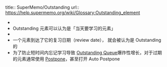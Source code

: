 title:: SuperMemo/Outstanding
url:: https://help.supermemo.org/wiki/Glossary:Outstanding_element

-
- Outstanding 元素可以认为是「当天要学习的元素」
-
- 一个元素到达了它的复习日期（review date）， 就会被认为是 Outstanding 的
- 为了防止短时间内忘记学习导致 [Outstanding Queue]([[SuperMemo/OutstandingQueue]])爆炸性增长，对于过期的元素通常使用 [Postpone]([[SuperMemo/Postpone]])，甚至打开 Auto Postpone
